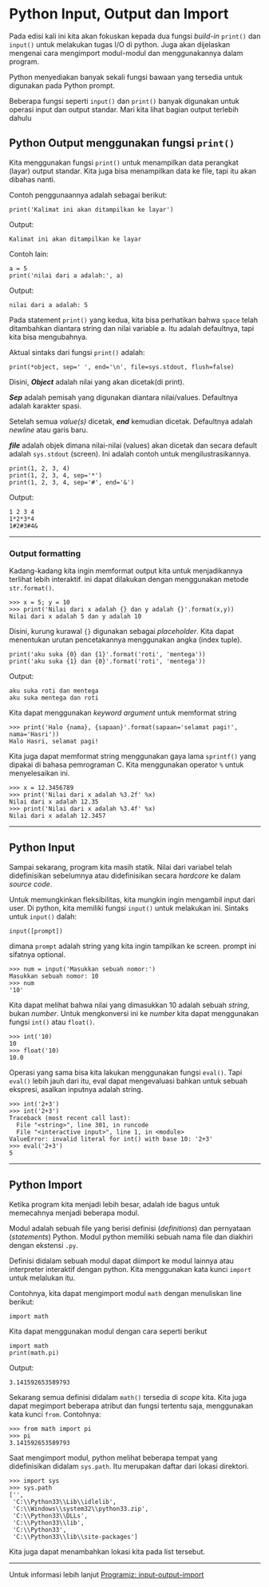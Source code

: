 # Python Input, Output dan Import

Pada edisi kali ini kita akan fokuskan kepada dua fungsi *build-in* `print()` dan `input()` untuk melakukan tugas I/O di python. Juga akan dijelaskan mengenai cara mengimport modul-modul dan menggunakannya dalam program.

Python menyediakan banyak sekali fungsi bawaan yang tersedia untuk digunakan pada Python prompt.

Beberapa fungsi seperti `input()` dan `print()` banyak digunakan untuk operasi input dan output standar. Mari kita lihat bagian output terlebih dahulu

## Python Output menggunakan fungsi `print()`

Kita menggunakan fungsi `print()` untuk menampilkan data perangkat (layar) output standar. Kita juga bisa menampilkan data ke file, tapi itu akan dibahas nanti.

Contoh penggunaannya adalah sebagai berikut:
```
print('Kalimat ini akan ditampilkan ke layar')
```
Output:
```
Kalimat ini akan ditampilkan ke layar
```

Contoh lain:
```
a = 5
print('nilai dari a adalah:', a)
```
Output:
```
nilai dari a adalah: 5
```

Pada statement `print()` yang kedua, kita bisa perhatikan bahwa `space` telah ditambahkan diantara string dan nilai variable a. Itu adalah defaultnya, tapi kita bisa mengubahnya.

Aktual sintaks dari fungsi `print()` adalah:
```
print(*object, sep=' ', end='\n', file=sys.stdout, flush=false)
```
Disini, _**Object**_ adalah nilai yang akan dicetak(di print).

_**Sep**_ adalah pemisah yang digunakan diantara nilai/values. Defaultnya adalah karakter spasi.

Setelah semua *value(s)* dicetak, _**end**_ kemudian dicetak. Defaultnya adalah *newline* atau garis baru.

_**file**_ adalah objek dimana nilai-nilai (values) akan dicetak dan secara default adalah `sys.stdout` (screen). Ini adalah contoh untuk mengilustrasikannya.

```
print(1, 2, 3, 4)
print(1, 2, 3, 4, sep='*')
print(1, 2, 3, 4, sep='#', end='&')
```
Output:
```
1 2 3 4
1*2*3*4
1#2#3#4&
```

----

### Output formatting

Kadang-kadang kita ingin memformat output kita untuk menjadikannya terlihat lebih interaktif. ini dapat dilakukan dengan menggunakan metode `str.format()`. 
```
>>> x = 5; y = 10
>>> print('Nilai dari x adalah {} dan y adalah {}'.format(x,y))
Nilai dari x adalah 5 dan y adalah 10
```
Disini, kurung kurawal `{}` digunakan sebagai *placeholder*. Kita dapat menentukan urutan pencetakannya menggunakan angka (index tuple).
```
print('aku suka {0} dan {1}'.format('roti', 'mentega'))
print('aku suka {1} dan {0}'.format('roti', 'mentega'))
```
Output:
```
aku suka roti dan mentega
aku suka mentega dan roti
```

Kita dapat menggunakan *keyword argument* untuk memformat string
```
>>> print('Halo {nama}, {sapaan}'.format(sapaan='selamat pagi!', nama='Hasri'))
Halo Hasri, selamat pagi!
```
Kita juga dapat memformat string menggunakan gaya lama `sprintf()` yang dipakai di bahasa pemrograman C. Kita menggunakan operator `%` untuk menyelesaikan ini.
```
>>> x = 12.3456789
>>> print('Nilai dari x adalah %3.2f' %x)
Nilai dari x adalah 12.35
>>> print('Nilai dari x adalah %3.4f' %x)
Nilai dari x adalah 12.3457
```
-----

## Python Input

Sampai sekarang, program kita masih statik. Nilai dari variabel telah didefinisikan sebelumnya atau didefinisikan secara *hardcore* ke dalam *source code*.

Untuk memungkinkan fleksibilitas, kita mungkin ingin mengambil input dari user. Di python, kita memiliki fungsi `input()` untuk melakukan ini. Sintaks untuk `input()` dalah:
```
input([prompt])
```
dimana `prompt` adalah string yang kita ingin tampilkan ke screen. prompt ini sifatnya optional.
```
>>> num = input('Masukkan sebuah nomor:')
Masukkan sebuah nomor: 10
>>> num
'10'
```
Kita dapat melihat bahwa nilai yang dimasukkan 10 adalah sebuah *string*, bukan *number*. Untuk mengkonversi ini ke *number* kita dapat menggunakan fungsi `int()` atau `float()`.
```
>>> int('10)
10
>>> float('10)
10.0
```

Operasi yang sama bisa kita lakukan menggunakan fungsi `eval()`. Tapi `eval()` lebih jauh dari itu, eval dapat mengevaluasi bahkan untuk sebuah ekspresi, asalkan inputnya adalah string.
```
>>> int('2+3')
>>> int('2+3')
Traceback (most recent call last):
  File "<string>", line 301, in runcode
  File "<interactive input>", line 1, in <module>
ValueError: invalid literal for int() with base 10: '2+3'
>>> eval('2+3')
5
```
----

## Python Import

Ketika program kita menjadi lebih besar, adalah ide bagus untuk memecahnya menjadi beberapa modul.

Modul adalah sebuah file yang berisi definisi (*definitions*) dan pernyataan (*statements*) Python. Modul python memiliki sebuah nama file dan diakhiri dengan ekstensi `.py`.

Definisi didalam sebuah modul dapat diimport ke modul lainnya atau interpreter interaktif dengan python. Kita menggunakan kata kunci `import` untuk melalukan itu.

Contohnya, kita dapat mengimport modul `math` dengan menuliskan line berikut:
```
import math
```
Kita dapat menggunakan modul dengan cara seperti berikut
```
import math
print(math.pi)
```
Output:
```
3.141592653589793
```

Sekarang semua definisi didalam `math()` tersedia di *scope* kita. Kita juga dapat megimport beberapa atribut dan fungsi tertentu saja, menggunakan kata kunci `from`. Contohnya:
```
>>> from math import pi
>>> pi
3.141592653589793
```

Saat mengimport modul, python melihat beberapa tempat yang didefinisikan didalam `sys.path`. Itu merupakan daftar dari lokasi direktori.
```
>>> import sys
>>> sys.path
['', 
 'C:\\Python33\\Lib\\idlelib', 
 'C:\\Windows\\system32\\python33.zip', 
 'C:\\Python33\\DLLs', 
 'C:\\Python33\\lib', 
 'C:\\Python33', 
 'C:\\Python33\\lib\\site-packages']
```

Kita juga dapat menambahkan lokasi kita pada list tersebut.

-----

Untuk informasi lebih lanjut [Programiz: input-output-import](https://www.programiz.com/python-programming/input-output-import)
